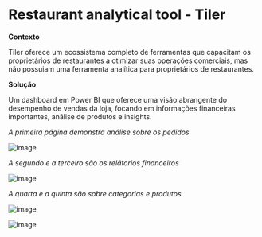 # Restaurant analytical tool - Tiler

**Contexto**

Tiler oferece um ecossistema completo de ferramentas que capacitam os proprietários de restaurantes a otimizar suas operações comerciais, mas não possuiam uma ferramenta analítica para proprietários de restaurantes.

**Solução** 

Um dashboard em Power BI que oferece uma visão abrangente do desempenho de vendas da loja, focando em informações financeiras importantes, análise de produtos e insights.


*A primeira página demonstra análise sobre os pedidos*

![image](https://github.com/brysley/Final-Project-bootcamp/assets/113534044/c58e191f-3b82-41c6-b23d-4f3e1eb582e8)


*A segundo e a terceiro são os relátorios financeiros*

![image](https://github.com/brysley/Final-Project-bootcamp/assets/113534044/86e2796f-3675-4775-bd28-3900dc496da1)

*A quarta e a quinta são sobre categorias e produtos*

![image](https://github.com/brysley/Final-Project-bootcamp/assets/113534044/f0151c1c-3515-4877-9f6f-12c86e633b60)


![image](https://github.com/brysley/Final-Project-bootcamp/assets/113534044/84c1e867-da14-4552-9c36-06e1fdcff083)
